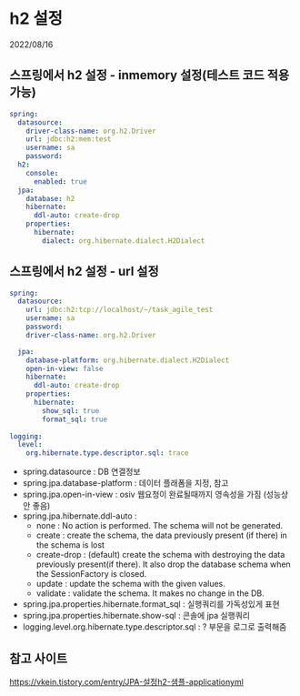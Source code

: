 # h2 설정
2022/08/16

## 스프링에서 h2 설정 - inmemory 설정(테스트 코드 적용가능)
```yaml
spring:
  datasource:
    driver-class-name: org.h2.Driver
    url: jdbc:h2:mem:test
    username: sa
    password:
  h2:
    console:
      enabled: true
  jpa:
    database: h2
    hibernate:
      ddl-auto: create-drop
    properties:
      hibernate:
        dialect: org.hibernate.dialect.H2Dialect
```


## 스프링에서 h2 설정 - url 설정
```yaml
spring:
  datasource:
    url: jdbc:h2:tcp://localhost/~/task_agile_test
    username: sa
    password:
    driver-class-name: org.h2.Driver

  jpa:
    database-platform: org.hibernate.dialect.H2Dialect
    open-in-view: false
    hibernate:
      ddl-auto: create-drop
    properties:
      hibernate:
        show_sql: true
        format_sql: true
        
logging:
  level:
    org.hibernate.type.descriptor.sql: trace
```
- spring.datasource : DB 연결정보
- spring.jpa.database-platform : 데이터 플래폼을 지정, 참고
- spring.jpa.open-in-view : osiv 웹요청이 완료될때까지 영속성을 가짐 (성능상 안 좋음)
- spring.jpa.hibernate.ddl-auto :
  - none : No action is performed. The schema will not be generated.
  - create : create the schema, the data previously present (if there) in the schema is lost
  - create-drop : (default) create the schema with destroying the data previously present(if there). It also drop the database schema when the SessionFactory is closed.
  - update : update the schema with the given values.
  - validate : validate the schema. It makes no change in the DB.
- spring.jpa.properties.hibernate.format_sql : 실행쿼리를 가독성있게 표현
- spring.jpa.properties.hibernate.show-sql : 콘솔에 jpa 실행쿼리
- logging.level.org.hibernate.type.descriptor.sql : ? 부문을 로그로 출력해줌



## 참고 사이트
https://vkein.tistory.com/entry/JPA-설정h2-샘플-applicationyml 